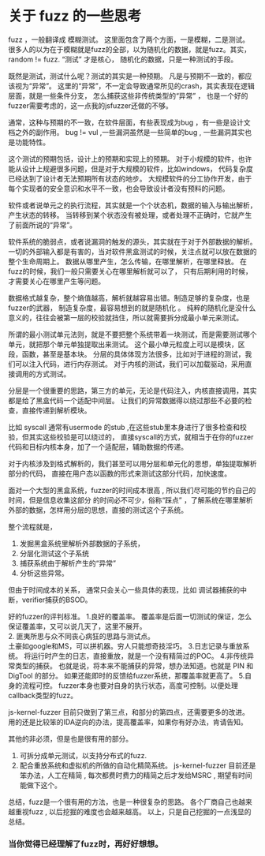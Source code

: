 # 关于 fuzz 的一些思考

fuzz ，一般翻译成 模糊测试。 这里面包含了两个方面，一是模糊，二是测试。
很多人的以为在于模糊就是fuzz的全部，以为随机化的数据，就是fuzz。其实，random != fuzz.
“测试” 才是核心， 随机化的数据，只是一种测试的手段。

既然是测试，测试什么呢？测试的其实是一种预期。 凡是与预期不一致的，都应该视为“异常”。
这里的“异常”，不一定会导致通常所见的crash，其实表现在逻辑层面，就是一些条件分支，
怎么捕获这些非传统类型的“异常” ， 也是一个好的fuzzer需要考虑的，这一点我的jsfuzzer还做的不够。

通常，这种与预期的不一致，在软件层面，有些表现成为bug ，有一些是设计文档之外的副作用。 
bug != vul ,一些漏洞虽然是一些简单的bug , 一些漏洞其实也是功能特性。

这个测试的预期包括，设计上的预期和实现上的预期。
对于小规模的软件，也许能从设计上规避很多问题，但是对于大规模的软件，比如windows，
代码复杂度已经达到了设计者无法预期所有状态的地步。
大规模软件的分工协作开发，由于每个实现者的安全意识和水平不一致，也会导致设计者没有预料的问题。

软件或者说单元之的执行流程，其实就是一个个状态机，数据的输入与输出解析，产生状态的转移。
当转移到某个状态没有被处理，或者处理不正确时，它就产生了前面所说的“异常”。

软件系统的脆弱点，或者说漏洞的触发的源头，其实就在于对于外部数据的解析。
一切的外部输入都是有害的，当对软件黑盒测试的时候，关注点就可以放在数据的整个生命周期上。
数据从哪里产生，怎么传输，在哪里解析，在哪里释放。
在fuzz的时候，我们一般只需要关心在哪里解析就可以了，
只有后期利用的时候，才需要关心在哪里产生等问题。

数据格式越复杂，整个熵值越高，解析就越容易出错。制造足够的复杂度，也是fuzzer的武器，
制造复杂度，最容易想到的就是随机化 。
纯粹的随机化是没什么意义的，往往会被第一层的校验就挡住，所以就需要拆分成最小单元来测试。

所谓的最小测试单元法则，就是不要把整个系统带着一块测试，而是需要测试哪个单元，就把那个单元单独提取出来测试。
这个最小单元粒度上可以是模块，区段，函数，甚至是基本块。
分层的具体体现方法很多，比如对于进程的测试，我们可以注入代码，进行内存测试。
对于内核的测试，我们可以加载驱动，采用直接调用的方式测试。

分层是一个很重要的思路，第三方的单元，无论是代码注入，内核直接调用，其实都是给了黑盒代码一个适配中间层。
让我们的异常数据得以绕过那些不必要的检查，直接传递到解析模块。

比如 syscall 通常有usermode 的stub ,在这些stub里本身进行了很多检查和校验，但其实这些校验是可以绕过的，
直接syscall的方式，就相当于在你的fuzzer代码和目标内核本身，加了一个适配层，辅助数据的传递。

对于内核涉及到格式解析的，我们甚至可以用分层和单元化的思想，单独提取解析部分的代码，
直接在用户态以函数的形式来测试这部分代码，加快速度。

面对一个大型的黑盒系统，fuzzer的时间成本很高 , 所以我们尽可能的节约自己的时间，但是信息收集这部分
的时间必不可少，俗称“踩点” ，了解系统在哪里解析外部的数据，怎样用分层的思想，直接的测试这个子系统。

整个流程就是， 
1. 发掘黑盒系统里解析外部数据的子系统，
2. 分层化测试这个子系统
3. 捕获系统由于解析产生的“异常” 
4. 分析这些异常。

但由于时间成本的关系， 通常只会关心一些具体的表现，比如 调试器捕获的中断，verifier捕获的BSOD。

好的fuzzer的评判标准。
1.良好的覆盖率。 
  覆盖率是后面一切测试的保证，怎么保证覆盖率，又可以说几天了，这里不展开。  
2. 匪夷所思与众不同丧心病狂的思路与测试点。  
   土豪如google和MS，可以拼机器。穷人只能想奇技淫巧。
3.日志记录与重放系统。
  将运行时产生的日志，直接重放，就是一个没有精简过的POC。
4.非传统异常类型的捕获。
  也就是说，将本来不能捕获的异常，想办法知道。也就是 PIN 和 DigTool 的部分。
  如果还能即时的反馈给fuzzer系统，那覆盖率就更高了。 
5.自身的流程可控。
  fuzzer本身也要对自身的执行状态，高度可控制。以便处理callback类型的fuzz。

js-kernel-fuzzer 目前只做到了第三点，和部分的第四点，还需要更多的改进。
用的还是比较笨的IDA逆向的办法，提高覆盖率，如果你有好办法，肯请告知。

其他的非必须，但是也是很有用的部分。
1. 可拆分成单元测试，以支持分布式的fuzz.
2. 配合重放系统和虚拟机的所做的自动化精简系统。
  js-kernel-fuzzer 目前还是笨办法，人工在精简 , 每次都费时费力的精简之后才发给MSRC , 期望有时间能做下这个。

总结，fuzz是一个很有用的方法，也是一种很复杂的思路。
各个厂商自己也越来越重视fuzz , 以后挖掘的难度也会越来越高。
以上，只是自己挖掘的一点浅显的总结。
### 当你觉得已经理解了fuzz时，再好好想想。
